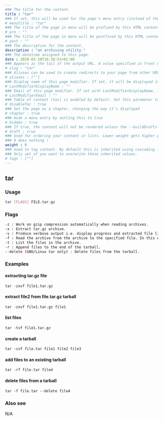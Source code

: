 ```yaml
---
### The title for the content.
title : "tar"
### If set, this will be used for the page's menu entry (instead of the `title` attribute)
# menuTitle : "tar"
### The title of the page in menu will be prefixed by this HTML content
# pre : ""
### The title of the page in menu will be postfixed by this HTML content
# post : ""
### The description for the content.
description : "an archiving utility."
### The datetime assigned to this page.
date : 2020-03-10T16:38:53+01:00
### Appears as the tail of the output URL. A value specified in front matter will override the segment of the URL based on the filename.
# slug : "tar"
### Aliases can be used to create redirects to your page from other URLs.
# aliases : [""]
### Display name of this page modifier. If set, it will be displayed in the footer.
# LastModifierDisplayName : ""
### Email of this page modifier. If set with LastModifierDisplayName, it will be displayed in the footer
# LastModifierEmail : ""
### Table of content (toc) is enabled by default. Set this parameter to true to disable it.
# disableToc : true
### Set the page as a chapter, changing the way it's displayed
# chapter : true
### Hide a menu entry by setting this to true
# hidden : true
### If true, the content will not be rendered unless the --buildDrafts flag is passed to the hugo command.
# draft : true
### Used for ordering your content in lists. Lower weight gets higher precedence. So content with lower weight will come first.
### 0 does nothing !
weight : 0
### Used to tag content. By default this is inherited using cascading from _index.md files
### Only set of you want to overwrite these inherited values.
# tags : [""]
---
```


## tar

### Usage

```bash
tar [FLAGS] FILE.tar.gz
```

### Flags

```bash
-z : Work on gzip compression automatically when reading archives.
-x : Extract tar.gz archive.
-v : Produce verbose output i.e. display progress and extracted file list on screen.
-f : Read the archive from the archive to the specified file. In this example, read backups.tar.gz archive.
-t : List the files in the archive.
-r : Append files to the end of the tarball.
--delete (GNU/Linux tar only) : Delete files from the tarball.
```

### Examples

#### extracting tar.gz file

```text
tar -zxvf file1.tar.gz
```

#### extract file2 from file.tar.gz tarball

```text
tar -zxvf file1.tar.gz file1
```

#### list files

```text
tar -tvf file1.tar.gz
```

#### create a tarball

```text
tar -cvf file.tar file1 file2 file3
```

#### add files to an existing tarball

```text
tar -rf file.tar file4
```

#### delete files from a tarball

```text
tar -f file.tar --delete file4
```

### Also see

N/A
